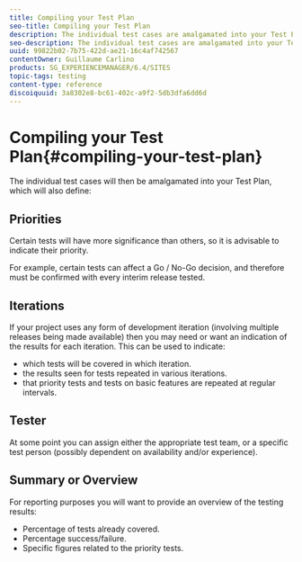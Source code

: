 ```yaml
---
title: Compiling your Test Plan
seo-title: Compiling your Test Plan
description: The individual test cases are amalgamated into your Test Plan
seo-description: The individual test cases are amalgamated into your Test Plan
uuid: 99822b02-7b75-422d-ae21-16c4af742567
contentOwner: Guillaume Carlino
products: SG_EXPERIENCEMANAGER/6.4/SITES
topic-tags: testing
content-type: reference
discoiquuid: 3a8302e8-bc61-402c-a9f2-5db3dfa6dd6d
---
```


# Compiling your Test Plan{#compiling-your-test-plan}

The individual test cases will then be amalgamated into your Test Plan, which will also define:

## Priorities

Certain tests will have more significance than others, so it is advisable to indicate their priority.

For example, certain tests can affect a Go / No-Go decision, and therefore must be confirmed with every interim release tested.

## Iterations

If your project uses any form of development iteration (involving multiple releases being made available) then you may need or want an indication of the results for each iteration. This can be used to indicate:

* which tests will be covered in which iteration.
* the results seen for tests repeated in various iterations. 
* that priority tests and tests on basic features are repeated at regular intervals.

## Tester

At some point you can assign either the appropriate test team, or a specific test person (possibly dependent on availability and/or experience).

## Summary or Overview

For reporting purposes you will want to provide an overview of the testing results:

* Percentage of tests already covered.
* Percentage success/failure.
* Specific figures related to the priority tests.
